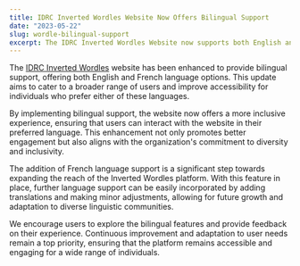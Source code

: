 ```yaml
---
title: IDRC Inverted Wordles Website Now Offers Bilingual Support
date: "2023-05-22"
slug: wordle-bilingual-support
excerpt: The IDRC Inverted Wordles Website now supports both English and French languages.
---
```


The [IDRC Inverted Wordles](https://inverted-wordles.netlify.app/) website has been enhanced to provide
bilingual support, offering both English and French language options. This update aims to cater to a broader
range of users and improve accessibility for individuals who prefer either of these languages.

By implementing bilingual support, the website now offers a more inclusive experience, ensuring that users can
interact with the website in their preferred language. This enhancement not only promotes better engagement
but also aligns with the organization's commitment to diversity and inclusivity.

The addition of French language support is a significant step towards expanding the reach of the Inverted Wordles
platform. With this feature in place, further language support can be easily incorporated by adding translations
and making minor adjustments, allowing for future growth and adaptation to diverse linguistic communities.

We encourage users to explore the bilingual features and provide feedback on their experience. Continuous
improvement and adaptation to user needs remain a top priority, ensuring that the platform remains accessible and
engaging for a wide range of individuals.
